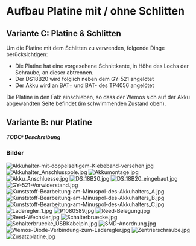 # Aufbau Platine mit / ohne Schlitten

## Variante C: Platine & Schlitten

Um die Platine mit dem Schlitten zu verwenden, folgende Dinge berücksichtigen:
- Die Platine hat eine vorgesehene Schnittkante, in Höhe des Lochs der Schraube, an dieser abtrennen.
- Der DS18B20 wird folglich neben dem GY-521 angelötet
- Der Akku wird an BAT+ und BAT- des TP4056 angelötet

Die Platine in den Falz einschieben, so dass der Wemos sich auf der Akku abgewandten Seite befindet (im schwimmenden Zustand oben).

## Variante B: nur Platine

***TODO: Beschreibung***

### Bilder

![Akkuhalter-mit-doppelseitigem-Klebeband-versehen.jpg](../pics/PCB/Akkuhalter-mit-doppelseitigem-Klebeband-versehen.jpg)
![Akkuhalter_Anschlusspole.jpg](../pics/PCB/Akkuhalter_Anschlusspole.jpg)
![Akkumontage.jpg](../pics/PCB/Akkumontage.jpg)
![Akku_Anschluesse.jpg](../pics/PCB/Akku_Anschluesse.jpg)
![DS_18B20.jpg](../pics/PCB/DS_18B20.jpg)
![DS_18B20_eingebaut.jpg](../pics/PCB/DS_18B20_eingebaut.jpg)
![GY-521-Vorwiderstand.jpg](../pics/PCB/GY-521-Vorwiderstand.jpg)
![Kunststoff-Bearbeitung-am-Minuspol-des-Akkuhalters_A.jpg](../pics/PCB/Kunststoff-Bearbeitung-am-Minuspol-des-Akkuhalters_A.jpg)
![Kunststoff-Bearbeitung-am-Minuspol-des-Akkuhalters_B.jpg](../pics/PCB/Kunststoff-Bearbeitung-am-Minuspol-des-Akkuhalters_B.jpg)
![Kunststoff-Bearbeitung-am-Minuspol-des-Akkuhalters_C.jpg](../pics/PCB/Kunststoff-Bearbeitung-am-Minuspol-des-Akkuhalters_C.jpg)
![Laderegler_1.jpg](../pics/PCB/Laderegler_1.jpg)
![P1080589.jpg](../pics/PCB/P1080589.jpg)
![Reed-Belegung.jpg](../pics/PCB/Reed-Belegung.jpg)
![Reed-Wechsler.jpg](../pics/PCB/Reed-Wechsler.jpg)
![Schalterbruecke.jpg](../pics/PCB/Schalterbruecke.jpg)
![Schalterbruecke_USBKabelpin.jpg](../pics/PCB/Schalterbruecke_USBKabelpin.jpg)
![SMD-Anordnung.jpg](../pics/PCB/SMD-Anordnung.jpg)
![Wemos-Diode-Verbindung-zum-Laderegler.jpg](../pics/PCB/Wemos-Diode-Verbindung-zum-Laderegler.jpg)
![Zentrierschraube.jpg](../pics/PCB/Zentrierschraube.jpg)
![Zusatzplatine.jpg](../pics/PCB/Zusatzplatine.jpg)
